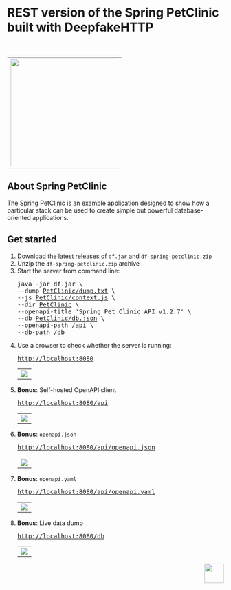 <h1 id="start">REST version of the Spring PetClinic built with DeepfakeHTTP</h1>
<p id="start" align="center">
<br>
<table align="center"><tr><td><a href="#start"><img width="250rem" src="https://raw.githubusercontent.com/xnbox/DeepfakeHTTP/main/PetClinic/README/pets.png"></a></td></tr></table>
</p>

<h2>About Spring PetClinic</h2>
The Spring PetClinic is an example application designed to show how a particular stack can be used to create simple but powerful database-oriented applications.

<h2>Get started</h2>

<ol>
    <li>Download the <a href="https://github.com/xnbox/DeepfakeHTTP/releases/latest">latest releases</a> of <code>df.jar</code> and <code>df-spring-petclinic.zip</code></li>
    <li>Unzip the <code>df-spring-petclinic.zip</code> archive</li>
<li>Start the server from command line:

<pre>
java -jar df.jar \
--dump <a href="https://github.com/xnbox/DeepfakeHTTP/blob/main/PetClinic/dump.txt">PetClinic/dump.txt</a> \
--js <a href="https://github.com/xnbox/DeepfakeHTTP/blob/main/PetClinic/context.js">PetClinic/context.js</a> \
--dir <a href="https://github.com/xnbox/DeepfakeHTTP/tree/main/PetClinic">PetClinic</a> \
--openapi-title 'Spring Pet Clinic API v1.2.7' \
--db <a href="https://github.com/xnbox/DeepfakeHTTP/blob/main/PetClinic/db.json">PetClinic/db.json</a> \
--openapi-path <a href="#api">/api</a> \
--db-path <a href="#db">/db</a>
</pre>

</li>

<li>Use a browser to check whether the server is running:
<br>
<pre><a href="http://localhost:8080">http://localhost:8080</a></pre>
<table><tr><td>
<img src="https://raw.githubusercontent.com/xnbox/DeepfakeHTTP/main/PetClinic/README/petclinic-screenshots/1.png">
</td></tr></table>
</li>
</li>

<li><strong>Bonus</strong>: Self-hosted OpenAPI client
<br>
<pre id="api"><a href="http://localhost:8080/api">http://localhost:8080/api</a></pre>
<table><tr><td>
<img src="https://raw.githubusercontent.com/xnbox/DeepfakeHTTP/main/PetClinic/README/petclinic-screenshots/2.png">
</td></tr></table>
</li>

<li><strong>Bonus</strong>: <code>openapi.json</code>
<br>
<pre><a href="http://localhost:8080/api/openapi.json">http://localhost:8080/api/openapi.json</a></pre>
<table><tr><td>
<img src="https://raw.githubusercontent.com/xnbox/DeepfakeHTTP/main/PetClinic/README/petclinic-screenshots/3.png">
</td></tr></table>
</li>

<li><strong>Bonus</strong>: <code>openapi.yaml</code>
<br>
<pre><a href="http://localhost:8080/api/openapi.yaml">http://localhost:8080/api/openapi.yaml</a></pre>
<table><tr><td>
<img src="https://raw.githubusercontent.com/xnbox/DeepfakeHTTP/main/PetClinic/README/petclinic-screenshots/4.png">
</td></tr></table>
</li>

<li><strong>Bonus</strong>: Live data dump
<br>
<pre id="db"><a href="http://localhost:8080/db">http://localhost:8080/db</a></pre>
<table><tr><td>
<img src="https://raw.githubusercontent.com/xnbox/DeepfakeHTTP/main/PetClinic/README/petclinic-screenshots/5.png">
</td></tr></table>
</li>

</ol>

<p align="right"><a href="#start"><img width="45rem" src="https://raw.githubusercontent.com/xnbox/DeepfakeHTTP/main/img/top.png"></a></p>
